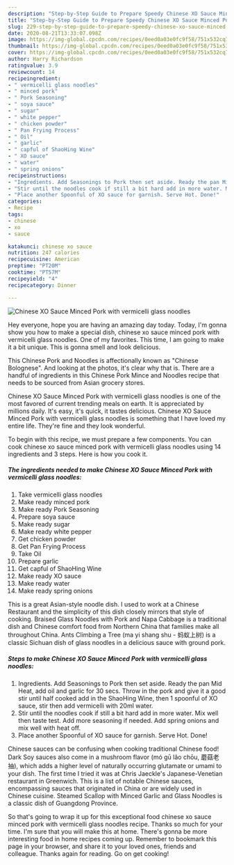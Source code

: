 ```yaml
---
description: "Step-by-Step Guide to Prepare Speedy Chinese XO Sauce Minced Pork with vermicelli glass noodles"
title: "Step-by-Step Guide to Prepare Speedy Chinese XO Sauce Minced Pork with vermicelli glass noodles"
slug: 229-step-by-step-guide-to-prepare-speedy-chinese-xo-sauce-minced-pork-with-vermicelli-glass-noodles
date: 2020-08-21T13:33:07.098Z
image: https://img-global.cpcdn.com/recipes/0eed0a03e0fc9f58/751x532cq70/chinese-xo-sauce-minced-pork-with-vermicelli-glass-noodles-recipe-main-photo.jpg
thumbnail: https://img-global.cpcdn.com/recipes/0eed0a03e0fc9f58/751x532cq70/chinese-xo-sauce-minced-pork-with-vermicelli-glass-noodles-recipe-main-photo.jpg
cover: https://img-global.cpcdn.com/recipes/0eed0a03e0fc9f58/751x532cq70/chinese-xo-sauce-minced-pork-with-vermicelli-glass-noodles-recipe-main-photo.jpg
author: Harry Richardson
ratingvalue: 3.9
reviewcount: 14
recipeingredient:
- " vermicelli glass noodles"
- " minced pork"
- " Pork Seasoning"
- " soya sauce"
- " sugar"
- " white pepper"
- " chicken powder"
- " Pan Frying Process"
- " Oil"
- " garlic"
- " capful of ShaoHing Wine"
- " XO sauce"
- " water"
- " spring onions"
recipeinstructions:
- "Ingredients. Add Seasonings to Pork then set aside. Ready the pan Mid Heat, add oil and garlic for 30 secs. Throw in the pork and give it a good stir until half cooked add in the ShaoHing Wine, then 1 spoonful of XO sauce, stir then add vermicelli with 20ml water."
- "Stir until the noodles cook if still a bit hard add in more water. Mix well then taste test. Add more seasoning if needed. Add spring onions and mix well with heat off."
- "Place another Spoonful of XO sauce for garnish. Serve Hot. Done!"
categories:
- Recipe
tags:
- chinese
- xo
- sauce

katakunci: chinese xo sauce 
nutrition: 247 calories
recipecuisine: American
preptime: "PT20M"
cooktime: "PT57M"
recipeyield: "4"
recipecategory: Dinner

---
```



![Chinese XO Sauce Minced Pork with vermicelli glass noodles](https://img-global.cpcdn.com/recipes/0eed0a03e0fc9f58/751x532cq70/chinese-xo-sauce-minced-pork-with-vermicelli-glass-noodles-recipe-main-photo.jpg)

Hey everyone, hope you are having an amazing day today. Today, I'm gonna show you how to make a special dish, chinese xo sauce minced pork with vermicelli glass noodles. One of my favorites. This time, I am going to make it a bit unique. This is gonna smell and look delicious.

This Chinese Pork and Noodles is affectionally known as &#34;Chinese Bolognese&#34;. And looking at the photos, it&#39;s clear why that is. There are a handful of ingredients in this Chinese Pork Mince and Noodles recipe that needs to be sourced from Asian grocery stores.

Chinese XO Sauce Minced Pork with vermicelli glass noodles is one of the most favored of current trending meals on earth. It is appreciated by millions daily. It's easy, it's quick, it tastes delicious. Chinese XO Sauce Minced Pork with vermicelli glass noodles is something that I have loved my entire life. They're fine and they look wonderful.


To begin with this recipe, we must prepare a few components. You can cook chinese xo sauce minced pork with vermicelli glass noodles using 14 ingredients and 3 steps. Here is how you cook it.

<!--inarticleads1-->

##### The ingredients needed to make Chinese XO Sauce Minced Pork with vermicelli glass noodles:

1. Take  vermicelli glass noodles
1. Make ready  minced pork
1. Make ready  Pork Seasoning
1. Prepare  soya sauce
1. Make ready  sugar
1. Make ready  white pepper
1. Get  chicken powder
1. Get  Pan Frying Process
1. Take  Oil
1. Prepare  garlic
1. Get  capful of ShaoHing Wine
1. Make ready  XO sauce
1. Make ready  water
1. Make ready  spring onions


This is a great Asian-style noodle dish. I used to work at a Chinese Restaurant and the simplicity of this dish closely mirrors that style of cooking. Braised Glass Noodles with Pork and Napa Cabbage is a traditional dish and Chinese comfort food from Northern China that families make all throughout China. Ants Climbing a Tree (ma yi shang shu - 蚂蚁上树) is a classic Sichuan dish of glass noodles in a delicious sauce with ground pork. 

<!--inarticleads2-->

##### Steps to make Chinese XO Sauce Minced Pork with vermicelli glass noodles:

1. Ingredients. Add Seasonings to Pork then set aside. Ready the pan Mid Heat, add oil and garlic for 30 secs. Throw in the pork and give it a good stir until half cooked add in the ShaoHing Wine, then 1 spoonful of XO sauce, stir then add vermicelli with 20ml water.
1. Stir until the noodles cook if still a bit hard add in more water. Mix well then taste test. Add more seasoning if needed. Add spring onions and mix well with heat off.
1. Place another Spoonful of XO sauce for garnish. Serve Hot. Done!


Chinese sauces can be confusing when cooking traditional Chinese food! Dark Soy sauces also come in a mushroom flavor (mó gū lǎo chōu, 蘑菇老抽), which adds a higher level of naturally occurring glutamate or umami to your dish. The first time I tried it was at Chris Jaeckle&#39;s Japanese-Venetian restaurant in Greenwich. This is a list of notable Chinese sauces, encompassing sauces that originated in China or are widely used in Chinese cuisine. Steamed Scallop with Minced Garlic and Glass Noodles is a classic dish of Guangdong Province. 

So that's going to wrap it up for this exceptional food chinese xo sauce minced pork with vermicelli glass noodles recipe. Thanks so much for your time. I'm sure that you will make this at home. There's gonna be more interesting food in home recipes coming up. Remember to bookmark this page in your browser, and share it to your loved ones, friends and colleague. Thanks again for reading. Go on get cooking!
